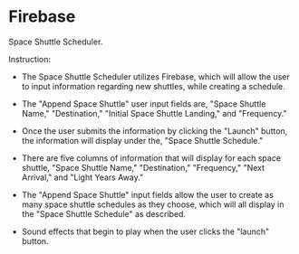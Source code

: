 # Firebase
Space Shuttle Scheduler.

Instruction:

- The Space Shuttle Scheduler utilizes Firebase, which will allow the user to input information regarding new shuttles, while creating a schedule.

- The "Append Space Shuttle" user input fields are, "Space Shuttle Name," "Destination," "Initial Space Shuttle Landing," and "Frequency."

- Once the user submits the information by clicking the "Launch" button, the information will display under the, "Space Shuttle Schedule."

- There are five columns of information that will display for each space shuttle, "Space Shuttle Name," "Destination," "Frequency," "Next Arrival," and "Light Years Away."

- The  "Append Space Shuttle" input fields allow the user to create as many space shuttle schedules as they choose, which will all display in the "Space Shuttle Schedule" as described.

- Sound effects that begin to play when the user clicks the "launch" button.
